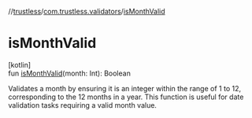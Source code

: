 //[trustless](../../index.md)/[com.trustless.validators](index.md)/[isMonthValid](is-month-valid.md)

# isMonthValid

[kotlin]\
fun [isMonthValid](is-month-valid.md)(month: Int): Boolean

Validates a month by ensuring it is an integer within the range of 1 to 12, corresponding to the 12 months in a year. This function is useful for date validation tasks requiring a valid month value.
